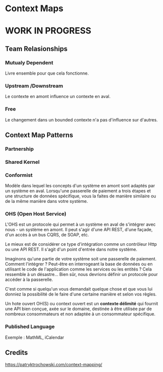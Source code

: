 # Context Maps


# WORK IN PROGRESS

## Team Relasionships

### Mutualy Dependent

Livre ensemble pour que cela fonctionne.

### Upstream /Downstream

Le contexte en amont influence un contexte en aval.

### Free

Le changement dans un bounded contexte n'a pas d'influence sur d'autres.


## Context Map Patterns

### Partnership

### Shared Kernel


### Conformist

Modèle dans lequel les concepts d'un système en amont sont adaptés par un système en aval. 
Lorsqu'une passerelle de paiement a trois étapes et une structure de données spécifique, vous la faites de manière similaire ou de la même manière dans votre système.

### OHS (Open Host Service)

L'OHS est un protocole qui permet à un système en aval de s'intégrer avec nous - un système en amont. 
Il peut s'agir d'une API REST, d'une façade, d'un accès à un bus CQRS, de SOAP, etc.

Le mieux est de considérer ce type d'intégration comme un contrôleur Http ou une API REST. Il s'agit d'un point d'entrée dans notre système.

Imaginons qu'une partie de votre système soit une passerelle de paiement. Comment l'intégrer ? 
Peut-être en interrogeant la base de données ou en utilisant le code de l'application comme les services ou les entités ? 
Cela ressemble à un désastre... Bien sûr, nous devrions définir un protocole pour accéder à la passerelle. 

C'est comme si quelqu'un vous demandait quelque chose et que vous lui donniez la possibilité de le faire d'une certaine manière et selon vos règles.

Un  hote ouvert OH(S) ou context ouvert est un __contexte délimité__ qui fournit une API bien conçue, axée sur le domaine, destinée à être utilisée par de nombreux consommateurs et non adaptée à un consommateur spécifique.



### Published Language

Exemple : MathML, iCalendar




## Credits


https://patryktrochowski.com/context-mapping/
